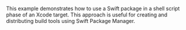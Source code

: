 This example demonstrates how to use a Swift package in a shell script phase of
an Xcode target. This approach is useful for creating and distributing build tools using
Swift Package Manager.
